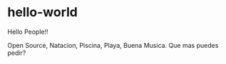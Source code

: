 # hello-world

Hello People!!

Open Source, Natacion, Piscina, Playa, Buena Musica.  Que mas puedes pedir?
